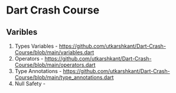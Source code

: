 # Dart Crash Course

## Varibles
1. Types Variables - https://github.com/utkarshkant/Dart-Crash-Course/blob/main/variables.dart
2. Operators - https://github.com/utkarshkant/Dart-Crash-Course/blob/main/operators.dart
3. Type Annotations - https://github.com/utkarshkant/Dart-Crash-Course/blob/main/type_annotations.dart
4. Null Safety - 
